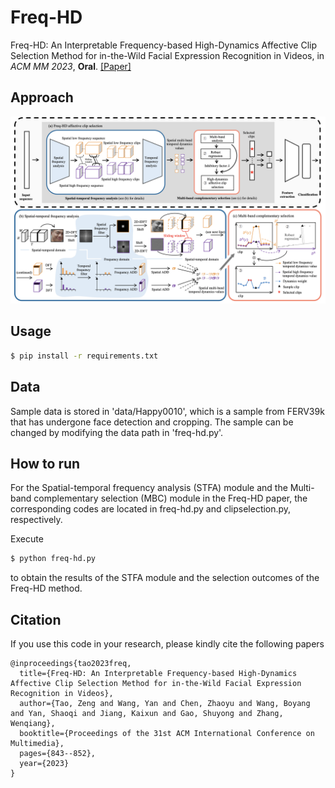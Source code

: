 # Freq-HD

Freq-HD: An Interpretable Frequency-based High-Dynamics Affective Clip Selection Method for in-the-Wild Facial Expression Recognition in Videos, in *ACM MM 2023*, **Oral**. [[Paper]](https://dl.acm.org/doi/abs/10.1145/3581783.3611972)

## Approach

![Freq-HD](Freq-HD.png)

## Usage

```bash
$ pip install -r requirements.txt
```

## Data

Sample data is stored in 'data/Happy0010', which is a sample from FERV39k that has undergone face detection and cropping. The sample can be changed by modifying the data path in 'freq-hd.py'.

## How to run

For the Spatial-temporal frequency analysis (STFA) module and the Multi-band complementary selection (MBC) module in the Freq-HD paper, the corresponding codes are located in freq-hd.py and clipselection.py, respectively.

Execute

```bash
$ python freq-hd.py
```

to obtain the results of the STFA module and the selection outcomes of the Freq-HD method.

## Citation

If you use this code in your research, please kindly cite the following papers

```
@inproceedings{tao2023freq,
  title={Freq-HD: An Interpretable Frequency-based High-Dynamics Affective Clip Selection Method for in-the-Wild Facial Expression Recognition in Videos},
  author={Tao, Zeng and Wang, Yan and Chen, Zhaoyu and Wang, Boyang and Yan, Shaoqi and Jiang, Kaixun and Gao, Shuyong and Zhang, Wenqiang},
  booktitle={Proceedings of the 31st ACM International Conference on Multimedia},
  pages={843--852},
  year={2023}
}
```
